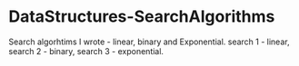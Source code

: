 # DataStructures-SearchAlgorithms
Search algorhtims I wrote - linear, binary and Exponential.
search 1 - linear, 
search 2 - binary, 
search 3 - exponential.
